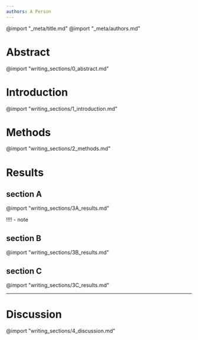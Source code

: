 ```yaml
---
authors: A Person
---
```


@import "_meta/title.md"
@import "_meta/authors.md"

# Abstract
@import "writing_sections/0_abstract.md"

# Introduction
@import "writing_sections/1_introduction.md"

# Methods 
@import "writing_sections/2_methods.md"

# Results
## section A
@import "writing_sections/3A_results.md"


!!!! - note 

## section B
@import "writing_sections/3B_results.md"
## section C
@import "writing_sections/3C_results.md"

---
# Discussion
@import "writing_sections/4_discussion.md"
